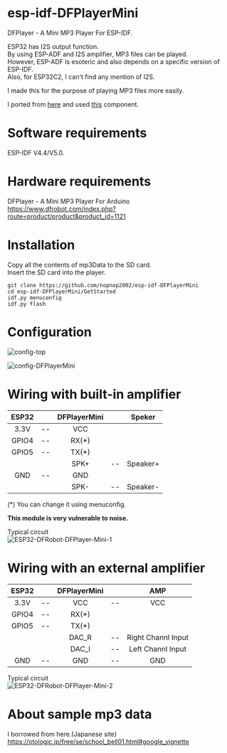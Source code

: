 # esp-idf-DFPlayerMini
DFPlayer - A Mini MP3 Player For ESP-IDF.   

ESP32 has I2S output function.   
By using ESP-ADF and I2S amplifier, MP3 files can be played.   
However, ESP-ADF is esoteric and also depends on a specific version of ESP-IDF.   
Also, for ESP32C2, I can't find any mention of I2S.   

I made this for the purpose of playing MP3 files more easily.   

I ported from [here](https://github.com/DFRobot/DFRobotDFPlayerMini) and used [this](https://github.com/nopnop2002/esp-idf-serial) component.

# Software requirements
ESP-IDF V4.4/V5.0.   

# Hardware requirements
DFPlayer - A Mini MP3 Player For Arduino https://www.dfrobot.com/index.php?route=product/product&product_id=1121   

# Installation
Copy all the contents of mp3Data to the SD card.   
Insert the SD card into the player.   

```Shell
git clone https://github.com/nopnop2002/esp-idf-DFPlayerMini
cd esp-idf-DFPlayerMini/GetStarted
idf.py menuconfig
idf.py flash
```

# Configuration

![config-top](https://user-images.githubusercontent.com/6020549/213992858-400a5d6d-0165-4394-9d3d-a84ef93270f1.jpg)

![config-DFPlayerMini](https://user-images.githubusercontent.com/6020549/213992853-8a2c9466-00a2-4981-af66-aea1bfc5b76b.jpg)


# Wiring with built-in amplifier
|ESP32||DFPlayerMini||Speker|
|:-:|:-:|:-:|:-:|:-:|
|3.3V|--|VCC|||
|GPIO4|--|RX(*)|||
|GPIO5|--|TX(*)|||
|||SPK+|--|Speaker+|
|GND|--|GND|||
|||SPK-|--|Speaker-|

(*) You can change it using menuconfig.   

__This module is very vulnerable to noise.__   

Typical circuit   
![ESP32-DFRobot-DFPlayer-Mini-1](https://user-images.githubusercontent.com/6020549/213993262-ed8a3f7a-add9-48e2-b618-0d4ecce669bc.jpg)


# Wiring with an external amplifier
|ESP32||DFPlayerMini||AMP|
|:-:|:-:|:-:|:-:|:-:|
|3.3V|--|VCC|--|VCC|
|GPIO4|--|RX(*)|||
|GPIO5|--|TX(*)|||
|||DAC_R|--|Right Channl Input|
|||DAC_I|--|Left Channl Input|
|GND|--|GND|--|GND|

Typical circuit   
![ESP32-DFRobot-DFPlayer-Mini-2](https://user-images.githubusercontent.com/6020549/213993306-7e591d0a-bfb6-42ce-bd71-62b3feef8a9c.jpg)

# About sample mp3 data
I borrowed from here.(Japanese site)   
https://otologic.jp/free/se/school_bell01.html#google_vignette
